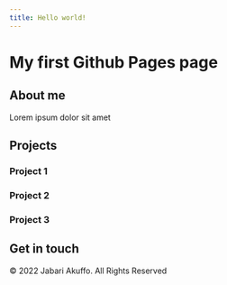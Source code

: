 ```yaml
---
title: Hello world!
---
```


# My first Github Pages page
## About me
Lorem ipsum dolor sit amet
## Projects
### Project 1
### Project 2
### Project 3
## Get in touch
© 2022 Jabari Akuffo. All Rights Reserved
